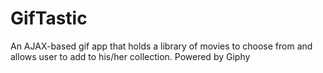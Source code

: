# GifTastic

An AJAX-based gif app that holds a library of movies to choose from and allows user to add to his/her collection. 
Powered by Giphy


